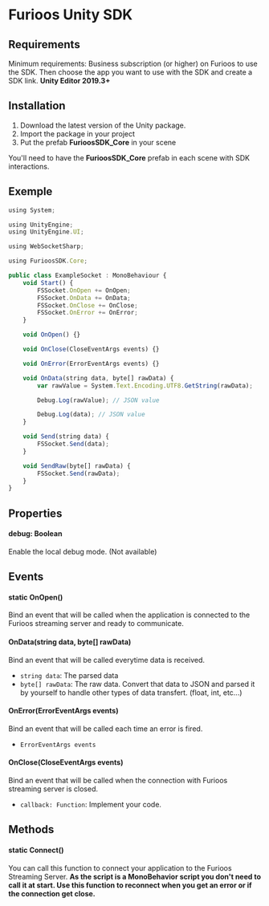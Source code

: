 # Furioos Unity SDK
## Requirements
Minimum requirements: Business subscription (or higher) on Furioos to use the SDK.
Then choose the app you want to use with the SDK and create a SDK link.
**Unity Editor 2019.3+**

## Installation
1. Download the latest version of the Unity package.
2. Import the package in your project
3. Put the prefab **FurioosSDK_Core** in your scene

You'll need to have the **FurioosSDK_Core** prefab in each scene with SDK interactions.

## Exemple
```javascript
using System;

using UnityEngine;
using UnityEngine.UI;

using WebSocketSharp;

using FurioosSDK.Core;

public class ExampleSocket : MonoBehaviour {
    void Start() {
		FSSocket.OnOpen += OnOpen;
		FSSocket.OnData += OnData;
		FSSocket.OnClose += OnClose;
		FSSocket.OnError += OnError;
	}

    void OnOpen() {}

	void OnClose(CloseEventArgs events) {}

	void OnError(ErrorEventArgs events) {}

	void OnData(string data, byte[] rawData) {
        var rawValue = System.Text.Encoding.UTF8.GetString(rawData);

		Debug.Log(rawValue); // JSON value

		Debug.Log(data); // JSON value
	}

    void Send(string data) {
        FSSocket.Send(data);
    }

    void SendRaw(byte[] rawData) {
        FSSocket.Send(rawData);
    }
}
```

## Properties
#### debug: Boolean
Enable the local debug mode. (Not available)

## Events
#### static OnOpen()
Bind an event that will be called when the application is connected to the Furioos streaming server and ready to communicate.

#### OnData(string data, byte[] rawData)
Bind an event that will be called everytime data is received.
- `string data`: The parsed data
- `byte[] rawData`: The raw data. Convert that data to JSON and parsed it by yourself to handle other types of data transfert. (float, int, etc...)

#### OnError(ErrorEventArgs events)
Bind an event that will be called each time an error is fired.
- `ErrorEventArgs events`

#### OnClose(CloseEventArgs events)
Bind an event that will be called when the connection with Furioos streaming server is closed.
- `callback: Function`: Implement your code.

## Methods
#### static Connect()
You can call this function to connect your application to the Furioos Streaming Server.
**As the script is a MonoBehavior script you don't need to call it at start.
Use this function to reconnect when you get an error or if the connection get close.**